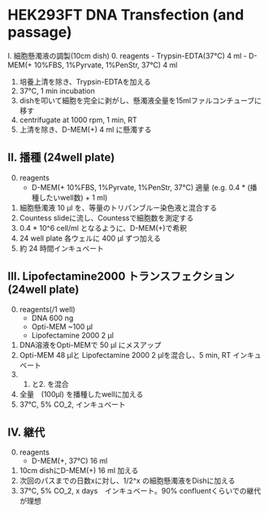 # HEK293FT DNA Transfection (and passage)

I. 細胞懸濁液の調製(10cm dish)
  0. reagents
      - Trypsin-EDTA(37°C) 4 ml
      - D-MEM(+ 10%FBS, 1%Pyrvate, 1%PenStr, 37°C) 4 ml
  1. 培養上清を除き、Trypsin-EDTAを加える
  2. 37°C, 1 min incubation
  3. dishを叩いて細胞を完全に剥がし、懸濁液全量を15mlファルコンチューブに移す
  4. centrifugate at 1000 rpm, 1 min, RT
  5. 上清を除き、D-MEM(+) 4 ml に懸濁する

## II. 播種 (24well plate)</summary>
  0. reagents
      - D-MEM(+ 10%FBS, 1%Pyrvate, 1%PenStr, 37°C) 適量
        (e.g. 0.4 * (播種したいwell数) + 1 ml)
  1. 細胞懸濁液 10 µl を、等量のトリパンブルー染色液と混合する
  2. Countess slideに流し、Countessで細胞数を測定する
  3. 0.4 * 10^6 cell/ml となるように、D-MEM(+)で希釈
  4. 24 well plate 各ウェルに 400 µl ずつ加える
  5. 約 24 時間インキュベート

## III. Lipofectamine2000 トランスフェクション (24well plate)
  0. reagents(/1 well)
      - DNA 600 ng
      - Opti-MEM ~100 µl 
      - Lipofectamine 2000 2 µl
  1. DNA溶液をOpti-MEMで 50 µl にメスアップ
  2. Opti-MEM 48 µlと Lipofectamine 2000 2 µlを混合し、5 min, RT インキュベート
  3. 1. と2. を混合
  4. 全量　(100µl) を播種したwellに加える
  5. 37°C, 5% CO_2, インキュベート


## IV. 継代
  0. reagents
      - D-MEM(+, 37°C) 16 ml
  1. 10cm dishにD-MEM(+) 16 ml 加える
  2. 次回のパスまでの日数xに対し、1/2^x の細胞懸濁液をDishに加える
  3. 37°C, 5% CO_2, x days　インキュベート。90% confluentくらいでの継代が理想



